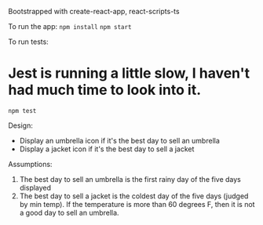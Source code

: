 Bootstrapped with create-react-app, react-scripts-ts

To run the app:
`npm install`
`npm start`

To run tests:
# Jest is running a little slow, I haven't had much time to look into it.
`npm test`

Design:
- Display an umbrella icon if it's the best day to sell an umbrella
- Display a jacket icon if it's the best day to sell a jacket

Assumptions:
1. The best day to sell an umbrella is the first rainy day of the five days displayed
2. The best day to sell a jacket is the coldest day of the five days (judged by min temp). If the temperature is more than 60 degrees F, then it is not a good day to sell an umbrella.